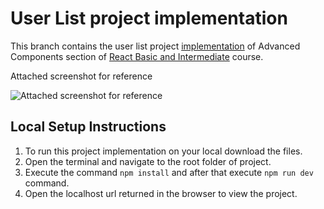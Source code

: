 # User List project implementation
This branch contains the user list project [implementation](https://github.com/WebDevSimplified/React-Simplified-Beginner-Projects/tree/main/37-38-user-list/before) of Advanced Components section of [React Basic and Intermediate](https://courses.webdevsimplified.com/view/courses/react-simplified-beginner/1764771-advanced-components) course.

Attached screenshot for reference

![Attached screenshot for reference](https://github.com/Skills-Learnings/React-Basic-and-Intermediate/blob/03-advanced-components-user-list-project/src/assets/Screenshot%202024-04-29%20at%204.12.14%E2%80%AFPM.jpg?raw=true)

## Local Setup Instructions
1. To run this project implementation on your local download the files.
2. Open the terminal and navigate to the root folder of project.
3. Execute the command `npm install` and after that execute `npm run dev` command.
4. Open the localhost url returned in the browser to view the project.
